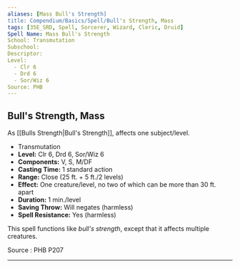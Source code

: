 ```yaml
---
aliases: [Mass Bull's Strength]
title: Compendium/Basics/Spell/Bull's Strength, Mass
tags: [35E_SRD, Spell, Sorcerer, Wizard, Cleric, Druid]
Spell Name: Mass Bull's Strength
School: Transmutation
Subschool: 
Descriptor: 
Level:
  - Clr 6
  - Drd 6
  - Sor/Wiz 6
Source: PHB
---
```



## Bull's Strength, Mass

As [[Bulls Strength|Bull's Strength]], affects one subject/level.

*   Transmutation
*   **Level:** Clr 6, Drd 6, Sor/Wiz 6
*   **Components:** V, S, M/DF
*   **Casting Time:** 1 standard action
*   **Range:** Close (25 ft. + 5 ft./2 levels)
*   **Effect:** One creature/level, no two of which can be more than 30 ft. apart
*   **Duration:** 1 min./level
*   **Saving Throw:** Will negates (harmless)
*   **Spell Resistance:** Yes (harmless)

<p>This spell functions like <i>bull's strength</i>, except that it affects multiple creatures.</p>

Source : PHB P207

---
